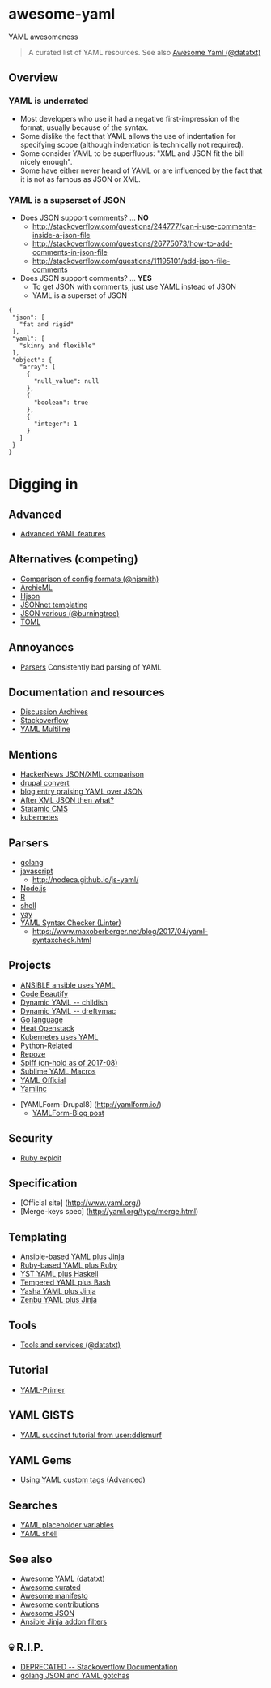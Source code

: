 <!---
### <beg-file_info>
### document_metadata:
###   - caption: "caption"
###     dmid: "uu151chariot_unveiled"
###     date: created="2019-02-26 09:33:48"
###     last: lastmod="2019-02-26 09:33:48"
###     tags: yaml,github,dreftymac
###     desc: |
###         * github awesome-yaml
###     seealso: |
###         * https://github.com/dreftymac/awesome-yaml/blob/master/README.md
###     seeinstead: |
###         * __seeinstead__
### <end-file_info>
--->

# awesome-yaml

YAML awesomeness

> A curated list of YAML resources. See also [Awesome Yaml (@datatxt)](https://github.com/datatxt/awseome-yaml)

## Overview

### YAML is **underrated**
* Most developers who use it had a negative first-impression of the format, usually because of the syntax.
* Some dislike the fact that YAML allows the use of indentation for specifying scope (although indentation is technically not required).
* Some consider YAML to be superfluous: "XML and JSON fit the bill nicely enough".
* Some have either never heard of YAML or are influenced by the fact that it is not as famous as JSON or XML.

### YAML is a **supserset of JSON**
* Does JSON support comments? ... **NO**
   * http://stackoverflow.com/questions/244777/can-i-use-comments-inside-a-json-file
   * http://stackoverflow.com/questions/26775073/how-to-add-comments-in-json-file
   * http://stackoverflow.com/questions/11195101/add-json-file-comments
* Does JSON support comments? ... **YES**
   * To get JSON with comments, just use YAML instead of JSON
   * YAML is a superset of JSON
```
{
 "json": [
   "fat and rigid"
 ],
 "yaml": [
   "skinny and flexible"
 ],
 "object": {
   "array": [
     {
       "null_value": null
     },
     {
       "boolean": true
     },
     {
       "integer": 1
     }
   ]
 }
}
```

# Digging in

## Advanced
- [Advanced YAML features](https://github.com/cyklo/Bukkit-OtherBlocks/wiki/Aliases-(advanced-YAML-usage))

## Alternatives (competing)
- [Comparison of config formats (@njsmith)](https://gist.github.com/njsmith/78f68204c5d969f8c8bc645ef77d4a8f)
- [ArchieML](http://archieml.org/)
- [Hjson](https://github.com/hjson/)
- [JSONnet templating](http://jsonnet.org/language/comparisons.html)
- [JSON various (@burningtree)](https://github.com/burningtree/awesome-json#format-extensions)
- [TOML](https://github.com/toml-lang/toml)

## Annoyances
- [Parsers](https://hackernoon.com/consistently-bad-parsing-of-yaml-ae23eb3676a1) Consistently bad parsing of YAML

## Documentation and resources
- [Discussion Archives](https://sourceforge.net/p/yaml/mailman/yaml-core)
- [Stackoverflow](http://stackoverflow.com/questions/tagged/yaml)
- [YAML Multiline](http://yaml-multiline.info/)

## Mentions
- [HackerNews JSON/XML comparison](https://news.ycombinator.com/item?id=17360088)
- [drupal convert](https://www.drupal.org/node/1793074)
- [blog entry praising YAML over JSON](http://www.cowtowncoder.com/blog/archives/2012/04/entry_473.html)
- [After XML JSON then what?](http://www.drdobbs.com/web-development/after-xml-json-then-what/240151851)
- [Statamic CMS](https://docs.statamic.com/yaml)
- [kubernetes](https://github.com/kubernetes/helm/blob/master/docs/chart_template_guide/yaml_techniques.md)

## Parsers
- [golang](https://github.com/go-yaml/yaml)
- [javascript](https://github.com/nodeca/js-yaml)
    - http://nodeca.github.io/js-yaml/
- [Node.js](https://www.npmjs.com/search?q=yaml)
- [R](https://github.com/viking/r-yaml/tree/master)
- [shell](https://johnlane.ie/yay-use-yaml-in-bash-scripts.html)
- [yay](https://github.com/yaybu/yay)
- [YAML Syntax Checker (Linter)](http://yamllint.readthedocs.io/en/latest/quickstart.html#installing-yamllint)
    - https://www.maxoberberger.net/blog/2017/04/yaml-syntaxcheck.html

## Projects
- [ANSIBLE ansible uses YAML](https://github.com/ansible/ansible)
- [Code Beautify](http://codebeautify.org/yaml-to-json-xml-csv)
- [Dynamic YAML -- childish](https://github.com/childsish/dynamic-yaml)
- [Dynamic YAML -- dreftymac](https://github.com/dreftymac/dynamic.yaml)
- [Go language](https://github.com/go-yaml/yaml)
- [Heat Openstack](https://wiki.openstack.org/wiki/Heat/YAMLTemplates)
- [Kubernetes uses YAML](https://en.wikipedia.org/wiki/Kubernetes)
- [Python-Related](https://github.com/genomoncology/related    )
- [Repoze](http://docs.repoze.org/configuration/index.html)
- [Spiff (on-hold as of 2017-08)](https://github.com/mandelsoft/spiff)
- [Sublime YAML Macros](https://github.com/Thom1729/YAML-Macros)
- [YAML Official](https://github.com/yaml)
- [Yamlinc](https://github.com/javanile/yamlinc)
* [YAMLForm-Drupal8] (http://yamlform.io/)
    * [YAMLForm-Blog post](https://www.fourkitchens.com/blog/article/getting-nyu-yaml-form)

## Security
- [Ruby exploit](http://www.ehackingnews.com/2013/01/rubygemsorg-hacked-via-yaml-parsing.html)

## Specification
- [Official site] (http://www.yaml.org/)
- [Merge-keys spec] (http://yaml.org/type/merge.html)

## Templating
- [Ansible-based YAML plus Jinja](https://docs.ansible.com/ansible-container/container_yml/template.html)
- [Ruby-based YAML plus Ruby](http://benjamincongdon.me/blog/2016/07/27/Liquid-YAML-Programmatic-Data/)
- [YST YAML plus Haskell](https://github.com/jgm/yst)
- [Tempered YAML plus Bash](https://github.com/ChrisPenner/tempered)
- [Yasha YAML plus Jinja](https://github.com/kblomqvist/yasha)
- [Zenbu YAML plus Jinja](https://github.com/metakirby5/zenbu)

## Tools
- [Tools and services (@datatxt)](https://github.com/datatxt/awseome-yaml#tools--services)

## Tutorial
- [YAML-Primer](https://github.com/darvid/trine/wiki/YAML-Primer)

## YAML GISTS
* [YAML succinct tutorial from user:ddlsmurf](https://gist.github.com/dreftymac/b68fef16a468ae56e275)

## YAML Gems
* [Using YAML custom tags (Advanced)](http://stackoverflow.com/a/23212501/42223)

## Searches
* [YAML placeholder variables](https://duckduckgo.com/?q=yaml+placeholder+variables)
* [YAML shell](https://duckduckgo.com/?q=yaml+shell&ia=qa)

## See also
* [Awesome YAML (datatxt) ](https://github.com/datatxt/awseome-yaml)
* [Awesome curated](https://github.com/sindresorhus/awesome)
* [Awesome manifesto](https://github.com/sindresorhus/awesome/blob/master/awesome.md)
* [Awesome contributions](https://github.com/sindresorhus/awesome/blob/master/contributing.md)
* [Awesome JSON](https://github.com/burningtree/awesome-json)
* [Ansible Jinja addon filters](http://docs.ansible.com/ansible/latest/playbooks_filters.html)

## 💀 R.I.P.
* [DEPRECATED -- Stackoverflow Documentation](http://stackoverflow.com/documentation/yaml)
* [golang JSON and YAML gotchas](http://ghodss.com/2014/the-right-way-to-handle-yaml-in-golang/)



